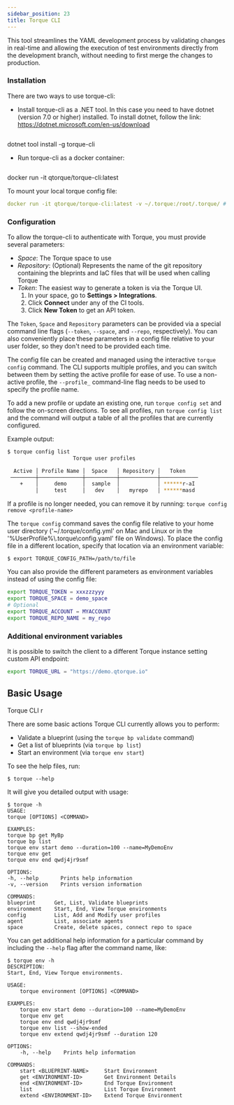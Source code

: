 ```yaml
---
sidebar_position: 23
title: Torque CLI
---
```


This tool streamlines the YAML development process by validating changes in real-time and allowing the execution of test environments directly from the development branch, without needing to first merge the changes to production. 

### Installation

There are two ways to use torque-cli:

* Install torque-cli as a .NET tool. In this case you need to have dotnet (version 7.0 or higher) installed. To install dotnet, follow the link: https://dotnet.microsoft.com/en-us/download

  ```yaml
dotnet tool install -g torque-cli
* Run torque-cli as a docker container:
  ```yaml
docker run -it qtorque/torque-cli:latest

To mount your local torque config file:
  ```yaml
docker run -it qtorque/torque-cli:latest -v ~/.torque:/root/.torque/ # 
```

### Configuration

To allow the torque-cli to authenticate with Torque, you must provide several parameters:
* *Space*: The Torque space to use
* *Repository*: (Optional) Represents the name of the git repository containing the bleprints and IaC files that will be used when calling Torque
* *Token*: The easiest way to generate a token is via the Torque UI. 
   1. In your space, go to **Settings > Integrations**.
   2. Click **Connect** under any of the CI tools.
   3. Click **New Token** to get an API token.

The ```Token```, ```Space``` and ```Repository``` parameters can be provided via a special command line flags (```--token```, ```--space```, and ```--repo```, respectively). You can also conveniently place these parameters in a config file relative to your user folder, so they don't need to be provided each time.

The config file can be created and managed using the interactive `torque config` command.
The CLI supports multiple profiles, and you can switch between them by setting the active profile for ease of use. To use a non-active profile, the ```--profile_``` command-line flag needs to be used to specify the profile name.

To add a new profile or update an existing one, run ```torque config set``` and follow the on-screen directions.
To see all profiles, run ```torque config list``` and the command will output a table of all the profiles that are currently configured. 

Example output:

```bash
$ torque config list
                     Torque user profiles

  Active │ Profile Name │  Space   │ Repository │   Token
 ────────┼──────────────┼──────────┼────────────┼────────────
    +    │     demo     │  sample  │            │ ******r-aI
         │     test     │   dev    │   myrepo   │ ******masd
 ```

If a profile is no longer needed, you can remove it by running: ```torque config remove <profile-name>```

The ```torque config``` command saves the config file relative to your home user directory ('~/.torque/config.yml' on Mac and Linux or in the '%UserProfile%\\.torque\\config.yaml' file on Windows).
To place the config file in a different location, specify that location via an environment variable:

```$ export TORQUE_CONFIG_PATH=/path/to/file```

You can also provide the different parameters as environment variables instead of using the config file:

```bash
export TORQUE_TOKEN = xxxzzzyyy
export TORQUE_SPACE = demo_space
# Optional
export TORQUE_ACCOUNT = MYACCOUNT
export TORQUE_REPO_NAME = my_repo
```

### Additional environment variables

It is possible to switch the client to a different Torque instance setting custom API endpoint:

```bash
export TORQUE_URL = "https://demo.qtorque.io"
```

## Basic Usage

Torque CLI r

There are some basic actions Torque CLI currently allows you to perform:

- Validate a blueprint (using the ```torque bp validate``` command)
- Get a list of blueprints (via ```torque bp list```)
- Start an environment (via ```torque env start```)

To see the help files, run:

```$ torque --help```

It will give you detailed output with usage:

```shell
$ torque -h
USAGE:
torque [OPTIONS] <COMMAND>

EXAMPLES:
torque bp get MyBp
torque bp list
torque env start demo --duration=100 --name=MyDemoEnv
torque env get
torque env end qwdj4jr9smf

OPTIONS:
-h, --help       Prints help information
-v, --version    Prints version information

COMMANDS:
blueprint      Get, List, Validate blueprints
environment    Start, End, View Torque environments
config         List, Add and Modify user profiles
agent          List, associate agents
space          Create, delete spaces, connect repo to space
```

You can get additional help information for a particular command by including  the ```--help``` flag after the command name, like:

```shell
$ torque env -h
DESCRIPTION:
Start, End, View Torque environments.

USAGE:
    torque environment [OPTIONS] <COMMAND>

EXAMPLES:
    torque env start demo --duration=100 --name=MyDemoEnv
    torque env get
    torque env end qwdj4jr9smf
    torque env list --show-ended
    torque env extend qwdj4jr9smf --duration 120

OPTIONS:
    -h, --help    Prints help information

COMMANDS:
    start <BLUEPRINT-NAME>     Start Environment
    get <ENVIRONMENT-ID>       Get Environment Details
    end <ENVIRONMENT-ID>       End Torque Environment
    list                       List Torque Environment
    extend <ENVIRONMENT-ID>    Extend Torque Environment
```